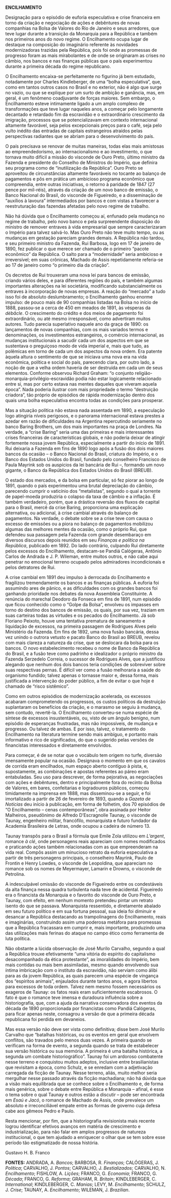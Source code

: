 **ENCILHAMENTO**

Designação para o episódio de euforia especulativa e crise financeira em
torno da criação e negociação de ações e debêntures de novas companhias
na Bolsa de Valores do Rio de Janeiro e seus arredores, que teve lugar
durante a transição da Monarquia para a República e também nos primeiros
anos do novo regime. O Encilhamento ocupa lugar de destaque na
composição do imaginário referente às novidades modernizadoras trazidas
pela República, pois foi onde as promessas de progresso foram as mais
mirabolantes e de onde se originaram as crises no câmbio, nos bancos e
nas finanças públicas que o país experimentou durante a primeira década
do regime republicano.

O Encilhamento encaixa-se perfeitamente no figurino já bem estudado,
notadamente por Charles Kindleberger, de uma “bolha especulativa”, que,
como em tantos outros casos no Brasil e no exterior, não é algo que
surge no vazio, ou que se explique por um surto de ambição e ganância,
mas, em geral, é um fenômeno coadjuvante de forças maiores. Sem embargo,
o Encilhamento esteve intimamente ligado a um amplo complexo de
transformações que teve lugar naqueles anos, a começar pelo longamente
decantado e retardado fim da escravidão e o extraordinário crescimento
da imigração, processos que se potencializavam em contexto internacional
altamente favorável, seja pelos excepcionais preços para o café, seja
pelo vulto inédito das entradas de capitais estrangeiros atraídos pelas
perspectivas radiantes que se abriam para o desenvolvimento do país.

O país precisava se renovar de muitas maneiras, todas elas mais
amistosas ao empreendedorismo, ao internacionalismo e ao investimento, o
que tornava muito difícil a missão do visconde de Ouro Preto, último
ministro da Fazenda e presidente do Conselho de Ministros do Império,
que definira seu programa como de “inutilização da República”. Ouro
Preto se aproveitou de circunstâncias altamente favoráveis no tocante ao
balanço de pagamentos e pôs em prática um ambicioso programa econômico
que compreendia, entre outras iniciativas, o retorno à paridade de 1847
(27 pence por mil-réis), através da criação de um novo banco de emissão,
o Banco Nacional do Brasil, do visconde de Figueiredo, e a disseminação
de “auxílios à lavoura” intermediados por bancos e com vistas a
favorecer a reestruturação das fazendas afetadas pelo novo regime de
trabalho.

Não há dúvida que o Encilhamento começou aí, enfunado pela mudança no
regime de trabalho, pelo novo banco e pela surpreendente disposição do
ministro de remover entraves à vida empresarial que sempre
caracterizaram o Império para talvez salvá-lo. Mas Ouro Preto não teve
muito tempo, ou as mudanças em gestação pareciam grandes demais. A
República não tardou, e seu primeiro ministro da Fazenda, Rui Barbosa,
logo em 17 de janeiro de 1890, fez publicar o que merece ser chamado de
o primeiro “pacote econômico” da República. O salto para a “modernidade”
seria ambicioso e irreversível; em suas crônicas, Machado de Assis
repetidamente referia-se ao 17 de janeiro como “o primeiro dia da
criação”.

Os decretos de Rui trouxeram uma nova lei para bancos de emissão,
criando vários deles, e para diferentes regiões do país, e também
algumas importantes alterações na lei societária, modificando
substancialmente os entraves à incorporação de novas empresas. A reação
do “mercado” a tudo isso foi de absoluto deslumbramento; o Encilhamento
ganhou enorme impulso: de pouco mais de 90 companhias listadas na Bolsa
no início de 1888, passou-se a cerca de 450 em meados de 1891, às
vésperas da *débâcle*. O crescimento do crédito e dos meios de pagamento
foi extraordinário, ou até mesmo irresponsável, como advertiram muitos
autores. Tudo parecia superlativo naquele ano da graça de 1890: os
lançamentos de novas companhias, com os mais variados termos e
denominações, os investimentos estrangeiros, o comércio internacional,
as mudanças institucionais a sacudir cada um dos aspectos em que se
sustentava o preguiçoso modo de vida imperial e, mais que tudo, as
polêmicas em torno de cada um dos aspectos da nova ordem. Era patente
àquela altura o sentimento de que se iniciava uma nova era na vida
econômica, política e social do país, parecendo clara, por outro lado, a
noção de que a velha ordem haveria de ser destruída em cada um de seus
elementos. Conforme observou Richard Graham: “o conjunto
religião-monarquia-privilégio-escravidão podia não estar logicamente
relacionado entre si, mas por certo estava nas mentes daqueles que
viveram aquela época”. Nada poderia ilustrar com mais propriedade o
termo “destruição criadora”, tão próprio de episódios de rápida
modernização dentro dos quais uma bolha especulativa encontra todas as
condições para prosperar.

Mas a situação política não estava nada assentada em 1890, a especulação
logo atingiria níveis perigosos, e o panorama internacional estava
prestes a azedar em razão de dificuldades na Argentina repercutindo
seriamente no banco Baring Brothers, um dos mais importantes na praça de
Londres. Na verdade, a “crise Baring” seria uma das primeiras e mais
interessantes crises financeiras de características globais, e não
poderia deixar de atingir fortemente nossa jovem República,
especialmente a partir do início de 1891. Rui deixaria a Fazenda em fins
de 1890 logo após a fusão dos dois maiores bancos da ocasião – o Banco
Nacional do Brasil, criatura do Império, e o Banco dos Estados Unidos do
Brasil, fundado pelo conselheiro Francisco de Paula Mayrink sob os
auspícios da lei bancária de Rui –, formando um novo gigante, o Banco da
República dos Estados Unidos do Brasil (BREUB).

O estado dos mercados, e da bolsa em particular, só fez piorar ao longo
de 1891, quando o país experimentou uma brutal depreciação do câmbio,
parecendo cumprir o vaticínio dos “metalistas”, segundo o qual a
torrente de papel-moeda produziria o colapso da taxa de câmbio e a
inflação. É também verdadeiro, porém, que a drástica reversão dos fluxos
de capital para o Brasil, mercê da crise Baring, proporciona uma
explicação alternativa, ou adicional, à crise cambial através do balanço
de pagamentos. Na verdade, o debate sobre se a crise teve com causa o
excesso de emissões ou a piora no balanço de pagamentos mobilizou
algumas das melhores mentes da ocasião, como o próprio Rui, que defendeu
sua passagem pela Fazenda com grande desembaraço em diversos discursos
depois reunidos em seu *Finanças e política na República*, publicado em
1892. Do lado contrário, culpando Rui diretamente pelos excessos do
Encilhamento, destacam-se Pandiá Calógeras, Antônio Carlos de Andrada e
J. P. Wileman, entre muitos outros, e não cabe aqui penetrar no
emocional terreno ocupado pelos admiradores incondicionais e pelos
detratores de Rui.

A crise cambial em 1891 deu impulso à derrocada do Encilhamento e
fragilizou tremendamente os bancos e as finanças públicas. A euforia foi
assumindo ares de pânico, e as dificuldades com os grandes bancos foi
ganhando prioridade nos debates da nova Assembleia Constituinte. A
renúncia do marechal Deodoro da Fonseca em fins de 1891, num episódio
que ficou conhecido como o “Golpe da Bolsa”, envolveu os impasses em
torno do destino dos bancos de emissão, os quais, por sua vez, traziam
em suas carteiras todas as virtudes e os pecados do Encilhamento. Já sob
Floriano Peixoto, houve uma tentativa prematura de saneamento e
liquidação de excessos, na primeira passagem de Rodrigues Alves pelo
Ministério da Fazenda. Em fins de 1892, uma nova fusão bancária, dessa
vez unindo o outrora vetusto e pacato Banco do Brasil ao BREUB, revelou
com mais clareza a natureza da crise, que se deslocara da bolsa para os
bancos. O novo estabelecimento recebeu o nome de Banco da República do
Brasil, e a fusão teve como padrinho e idealizador o próprio ministro da
Fazenda Serzedelo Correia, o sucessor de Rodrigues Alves, que a
justificou alegando que nenhum dos dois bancos teria condições de
sobreviver sobre suas respectivas pernas. É difícil ver como a fusão
melhoraria a saúde do organismo fundido; talvez apenas o tornasse maior
e, dessa forma, mais justificada a intervenção do poder público, a fim
de evitar o que hoje é chamado de “risco sistêmico”.

Como em outros episódios de modernização acelerada, os excessos acabaram
comprometendo os progressos, os custos políticos da destruição
suplantaram os benefícios da criação, e o marasmo se seguiu à mudança,
sem contudo, revertê-la. O Encilhamento converteu-se numa espécie de
síntese de excessos insustentáveis, ou, visto de um ângulo benigno, num
episódio de esperanças frustradas, mas não impossíveis, de mudança e
progresso. Ou talvez de ambas. E por isso, talvez, o tratamento do
Encilhamento na literatura termine sendo mais ambíguo, e portanto mais
informativo e rico de significados, do que o sugerido pelas versões de
financistas interessados e diretamente envolvidos.

Para começar, é de se notar que o vocábulo tem origem no turfe, diversão
imensamente popular na ocasião. Designava o momento em que os cavalos de
corrida eram encilhados, num espaço aberto contíguo à pista, e,
supostamente, as combinações e apostas referentes ao páreo eram
entabuladas. Seu uso para descrever, de forma pejorativa, as negociações
com ações e debêntures, dentro e principalmente fora do recinto da Bolsa
de Valores, em bares, confeitarias e logradouros públicos, começou
timidamente na imprensa em 1888, mas disseminou-se a seguir, e foi
imortalizado a partir de 26 de fevereiro de 1893, quando a *Gazeta de
Notícias* deu início à publicação, em forma de folhetim, dos 70
episódios de “O Encilhamento – cenas contemporâneas”, obra assinada por
Heitor Malheiros, pseudônimo de Alfredo D’Escragnolle Taunay, o visconde
de Taunay, engenheiro militar, francófilo, monarquista e futuro fundador
da Academia Brasileira de Letras, onde ocupou a cadeira de número 13.

Taunay transpôs para o Brasil a fórmula que Emile Zola utilizou em
*L’argent*, romance *à clé*, onde personagens reais apareciam com nomes
modificados e praticando ações também relacionadas com as que
empreenderam na vida real. Compôs assim um minucioso retrato da euforia
especulativa a partir de três personagens principais, o conselheiro
Mayrink, Paulo de Frontin e Henry Lowdes, o visconde de Leopoldina, que
apareciam no romance sob os nomes de Meyermayer, Lamarin e Drowns, o
visconde de Petrolina.

A indesculpável omissão do visconde de Figueiredo entre os condestáveis
da alta finança nessa quadra turbulenta nada teve de acidental.
Figueiredo era o financista da Monarquia e o favorito do visconde de
Ouro Preto, e Taunay, com efeito, em nenhum momento pretendeu pintar um
retrato isento do que se passava. Monarquista ressentido, e diretamente
abalado em seu futuro político e em sua fortuna pessoal, sua ideia foi
diminuir e desancar a República destacando as trampolinagens do
Encilhamento, reais e imaginárias, construindo assim uma poderosa
metáfora para promessas que a República fracassara em cumprir e, mais
importante, produzindo uma das utilizações mais ferinas do ataque no
campo ético como ferramenta de luta política.

Não obstante a lúcida observação de José Murilo Carvalho, segundo a qual
a República trouxe efetivamente “uma vitória do espírito do capitalismo
desacompanhado da ética protestante”, as imoralidades do Império, bem
mais contidas ou mais bem assimiladas, mesmo quando envolvendo sua
íntima imbricação com o instituto da escravidão, não serviam como álibi
para as da jovem República, as quais parecem uma espécie de vingança dos
“espíritos animais”, enjaulados durante tantos anos, e agora libertos
para excessos de toda ordem. Talvez nem mesmo fossem necessários os
exageros de Taunay: os fatos reais eram suficientemente escabrosos. O
fato é que o romance teve imensa e duradoura influência sobre a
historiografia, que, com a ajuda da narrativa conservadora dos eventos
da década de 1890 proporcionada por financistas como Pandiá Calógeras,
para ficar apenas neste, consagrou a versão de que a primeira década
republicana foi perdida em devaneios.

Mas essa versão não deve ser vista como definitiva; disse bem José
Murilo Carvalho que “batalhas históricas, ou os eventos em geral que
envolvem conflitos, são travados pelo menos duas vezes. A primeira
quando se verificam na forma de evento, a segunda quando se trata de
estabelecer sua versão histórica ou sua memória. A primeira é uma
batalha histórica, a segunda um combate historiográfico”. Taunay foi um
ardoroso combatente nesse terreno e conquistou muitos adeptos, inclusive
entre brasilianistas que revisitam a época, como Schulz, e se enredam
com a adjetivação carregada da ficção de Taunay. Nesse terreno, aliás,
muito melhor seria mergulhar nesse passado através da ficção machadiana;
não há dúvida que a visão mais equilibrada que se conhece sobre o
Encilhamento e, de forma mais genérica, sobre o debate entre República e
Monarquia – afinal, é esse o tema sobre o qual Taunay e outros estão a
discutir – pode ser encontrada em *Esaú e Jacó*, o romance de Machado de
Assis, onde prevalece um absoluto e irreconciliável empate entre as
formas de governo cuja defesa cabe aos gêmeos Pedro e Paulo.

Resta mencionar, por fim, que a historiografia revisionista mais recente
logrou identificar efetivos avanços em matéria de crescimento e
industrialização, para não falar em amplos progressos de natureza
institucional, o que tem ajudado a enriquecer o olhar que se tem sobre
esse período tão estigmatizado de nossa história.

Gustavo H. B. Franco

**FONTES:** ANDRADA, A. *Bancos*; BARBOSA, R. *Finanças*; CALÓGERAS, J.
*Política*; CARVALHO, J. *Pontos*; CARVALHO, J. *Bestializados*;
CARVALHO, N. *Encilhamento*; FISHLOW, A. *Lições*; FRANCO, G.
*Economia*; FRANCO, G. *Década*; FRANCO, G. *Reforma*; GRAHAM, R.
*Britain*; KINDLEBERGER, C. *International*; KINDLEBERGER, C. *Manias*;
LEVY, M. *Encilhamento*; SCHULZ, J. *Crise*; TAUNAY, A. *Encilhamento*;
WILEMAN, J. *Brazilian*.
